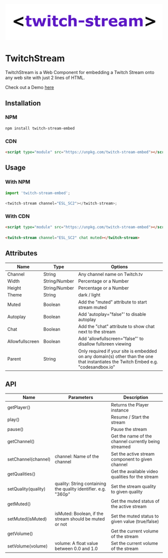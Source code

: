 ![Twitch Stream Component logo](twitch-stream.png)

# TwitchStream

TwitchStream is a Web Component for embedding a Twitch Stream onto any web site with just 2 lines of HTML.

Check out a Demo [here](https://matsuuu.github.io/twitch-stream/)

## Installation

### NPM

```bash
npm install twitch-stream-embed
```

### CDN

```html
<script type="module" src="https://unpkg.com/twitch-stream-embed"></script>
```

## Usage

### With NPM

```javascript
import 'twitch-stream-embed';

<twitch-stream channel="ESL_SC2"></twitch-stream>;
```

### With CDN

```html
<script type="module" src="https://unpkg.com/twitch-stream-embed"></script>

<twitch-stream channel="ESL_SC2" chat muted></twitch-stream>
```

## Attributes

| Name            | Type          | Options                                                                                                                             |
| --------------- | ------------- | ----------------------------------------------------------------------------------------------------------------------------------- |
| Channel         | String        | Any channel name on Twitch.tv                                                                                                       |
| Width           | String/Number | Percentage or a Number                                                                                                              |
| Height          | String/Number | Percentage or a Number                                                                                                              |
| Theme           | String        | dark / light                                                                                                                        |
| Muted           | Boolean       | Add the "muted" attribute to start stream muted                                                                                     |
| Autoplay        | Boolean       | Add 'autoplay="false"' to disable autoplay                                                                                          |
| Chat            | Boolean       | Add the "chat" attribute to show chat next to the stream                                                                            |
| Allowfullscreen | Boolean       | Add 'allowfullscreen="false"' to disallow fullsreen viewing                                                                         |
| Parent          | String        | Only required if your site is embedded on any domain(s) other than the one that instantiates the Twitch Embed e.g. "codesandbox.io" |

## API

| Name                | Parameters                                                     | Description                                          |
| ------------------- | -------------------------------------------------------------- | ---------------------------------------------------- |
| getPlayer()         |                                                                | Returns the Player instance                          |
| play()              |                                                                | Resume / Start the stream                            |
| pause()             |                                                                | Pause the stream                                     |
| getChannel()        |                                                                | Get the name of the channel currently being streamed |
| setChannel(channel) | channel: Name of the channel                                   | Set the active stream component to given channel     |
| getQualities()      |                                                                | Get the available video qualities for the stream     |
| setQuality(quality) | quality: String containing the quality identifier. e.g. "360p" | Set the stream quality to given quality              |
| getMuted()          |                                                                | Get the muted status of the active stream            |
| setMuted(isMuted)   | isMuted: Boolean, if the stream should be muted or not         | Set the muted status to given value (true/false)     |
| getVolume()         |                                                                | Get the current volume of the stream                 |
| setVolume(volume)   | volume: A float value between 0.0 and 1.0                      | Set the current volume of the stream                 |
